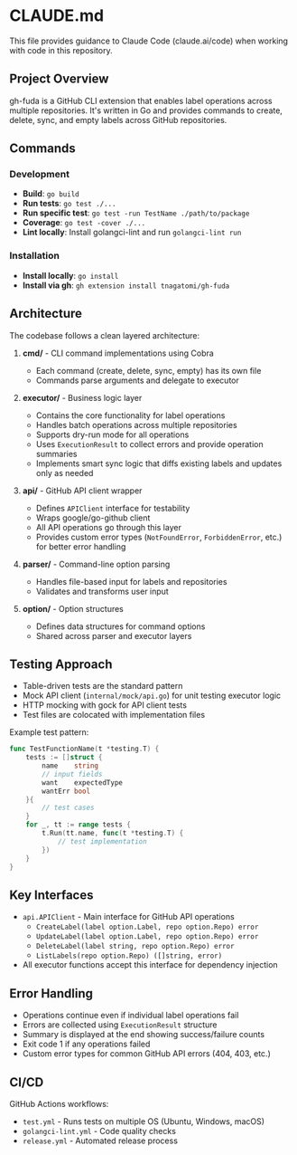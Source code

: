 # CLAUDE.md

This file provides guidance to Claude Code (claude.ai/code) when working with code in this repository.

## Project Overview

gh-fuda is a GitHub CLI extension that enables label operations across multiple repositories. It's written in Go and provides commands to create, delete, sync, and empty labels across GitHub repositories.

## Commands

### Development
- **Build**: `go build`
- **Run tests**: `go test ./...`
- **Run specific test**: `go test -run TestName ./path/to/package`
- **Coverage**: `go test -cover ./...`
- **Lint locally**: Install golangci-lint and run `golangci-lint run`

### Installation
- **Install locally**: `go install`
- **Install via gh**: `gh extension install tnagatomi/gh-fuda`

## Architecture

The codebase follows a clean layered architecture:

1. **cmd/** - CLI command implementations using Cobra
   - Each command (create, delete, sync, empty) has its own file
   - Commands parse arguments and delegate to executor

2. **executor/** - Business logic layer
   - Contains the core functionality for label operations
   - Handles batch operations across multiple repositories
   - Supports dry-run mode for all operations
   - Uses `ExecutionResult` to collect errors and provide operation summaries
   - Implements smart sync logic that diffs existing labels and updates only as needed

3. **api/** - GitHub API client wrapper
   - Defines `APIClient` interface for testability
   - Wraps google/go-github client
   - All API operations go through this layer
   - Provides custom error types (`NotFoundError`, `ForbiddenError`, etc.) for better error handling

4. **parser/** - Command-line option parsing
   - Handles file-based input for labels and repositories
   - Validates and transforms user input

5. **option/** - Option structures
   - Defines data structures for command options
   - Shared across parser and executor layers

## Testing Approach

- Table-driven tests are the standard pattern
- Mock API client (`internal/mock/api.go`) for unit testing executor logic
- HTTP mocking with gock for API client tests
- Test files are colocated with implementation files

Example test pattern:
```go
func TestFunctionName(t *testing.T) {
    tests := []struct {
        name    string
        // input fields
        want    expectedType
        wantErr bool
    }{
        // test cases
    }
    for _, tt := range tests {
        t.Run(tt.name, func(t *testing.T) {
            // test implementation
        })
    }
}
```

## Key Interfaces

- `api.APIClient` - Main interface for GitHub API operations
  - `CreateLabel(label option.Label, repo option.Repo) error`
  - `UpdateLabel(label option.Label, repo option.Repo) error`
  - `DeleteLabel(label string, repo option.Repo) error`
  - `ListLabels(repo option.Repo) ([]string, error)`
- All executor functions accept this interface for dependency injection

## Error Handling

- Operations continue even if individual label operations fail
- Errors are collected using `ExecutionResult` structure
- Summary is displayed at the end showing success/failure counts
- Exit code 1 if any operations failed
- Custom error types for common GitHub API errors (404, 403, etc.)

## CI/CD

GitHub Actions workflows:
- `test.yml` - Runs tests on multiple OS (Ubuntu, Windows, macOS)
- `golangci-lint.yml` - Code quality checks
- `release.yml` - Automated release process